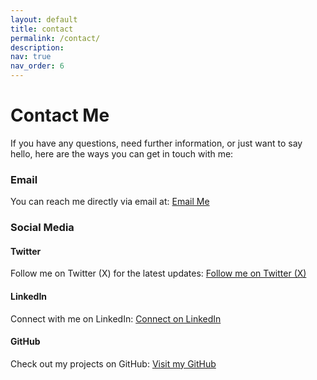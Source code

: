 ```yaml
---
layout: default
title: contact
permalink: /contact/
description: 
nav: true
nav_order: 6
---
```


# Contact Me

If you have any questions, need further information, or just want to say hello, here are the ways you can get in touch with me:

### Email
You can reach me directly via email at:
[Email Me](mailto:sohom1ghosh@gmail.com)

### Social Media

#### Twitter
Follow me on Twitter (X) for the latest updates:
[Follow me on Twitter (X)](https://twitter.com/sohom1ghosh)

#### LinkedIn
Connect with me on LinkedIn:
[Connect on LinkedIn](https://www.linkedin.com/in/sohomghosh/)

#### GitHub
Check out my projects on GitHub:
[Visit my GitHub](https://github.com/sohomghosh/)
